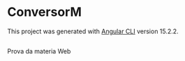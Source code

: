 # ConversorM

This project was generated with [Angular CLI](https://github.com/angular/angular-cli) version 15.2.2.

## 
Prova da materia Web
